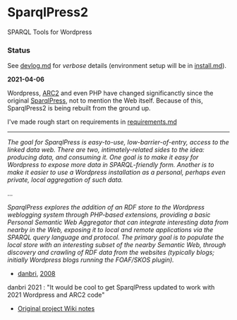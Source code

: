 # SparqlPress2
SPARQL Tools for Wordpress

### Status 

See [devlog.md](devlog.md) for *verbose* details (environment setup will be in [install.md](install.md)).

**2021-04-06**

Wordpress, [ARC2](https://github.com/semsol/arc2) and even PHP have changed significanctly since the original [SparqlPress](http://bzr.mfd-consult.dk/sparqlpress/), not to mention the Web itself. Because of this, SparqlPress2 is being rebuilt from the ground up.

I've made rough start on requirements in [requirements.md](requirements.md)




----

*The goal for SparqlPress is easy-to-use, low-barrier-of-entry, access to the linked data web. There are two, intimately-related sides to the idea: producing data, and consuming it. One goal is to make it easy for Wordpress to expose more data in SPARQL-friendly form. Another is to make it easier to use a Wordpress installation as a personal, perhaps even private, local aggregation of such data.* 

...

*SparqlPress explores the addition of an RDF store to the Wordpress weblogging system through PHP-based extensions, providing a basic Personal Semantic Web Aggregator that can integrate interesting data from nearby in the Web, exposing it to local and remote applications via the SPARQL query language and protocol. The primary goal is to populate the local store with an interesting subset of the nearby Semantic Web, through discovery and crawling of RDF data from the websites (typically blogs; initially Wordpress blogs running the FOAF/SKOS plugin).*

- [danbri](https://danbri.org/), [2008](http://www.semanlink.net/tag/sparqlpress.html)

danbri 2021 : "It would be cool to get SparqlPress updated to work with 2021 Wordpress and ARC2 code"

* [Original project Wiki notes](http://wiki.foaf-project.org/SparqlPress)
